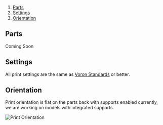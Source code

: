1. [Parts](#parts)
2. [Settings](#settings)
3. [Orientation](#orientation)

## Parts

Coming Soon


## Settings

All print settings are the same as [Voron Standards](https://docs.vorondesign.com/sourcing.html#print-settings) or better.


## Orientation

Print orientation is flat on the parts back with supports enabled currently, we are working on models with integrated supports.

![Print Orientation](https://github.com/Hellsparks/StealthChanger/blob/main/media/Print_orientation.jpg?raw=true)
